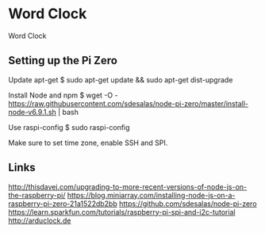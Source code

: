 # Word Clock

Word Clock


## Setting up the Pi Zero

Update apt-get
    $ sudo apt-get update && sudo apt-get dist-upgrade

Install Node and npm
    $ wget -O - https://raw.githubusercontent.com/sdesalas/node-pi-zero/master/install-node-v6.9.1.sh | bash

Use raspi-config
    $ sudo raspi-config

Make sure to set time zone, enable SSH and SPI.

## Links
http://thisdavej.com/upgrading-to-more-recent-versions-of-node-js-on-the-raspberry-pi/
https://blog.miniarray.com/installing-node-js-on-a-raspberry-pi-zero-21a1522db2bb
https://github.com/sdesalas/node-pi-zero
https://learn.sparkfun.com/tutorials/raspberry-pi-spi-and-i2c-tutorial
http://arduclock.de
